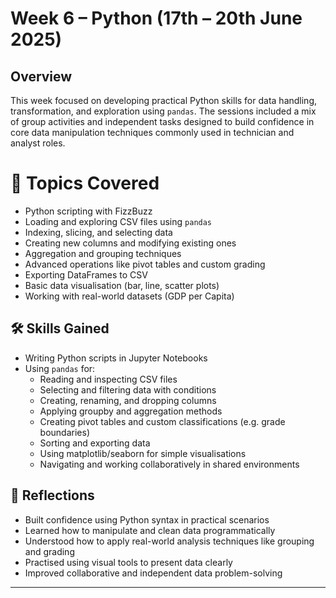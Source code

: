 # Week 6 – Python (17th – 20th June 2025)
## Overview
This week focused on developing practical Python skills for data handling, transformation, and exploration using `pandas`. The sessions included a mix of group activities and independent tasks designed to build confidence in core data manipulation techniques commonly used in technician and analyst roles.

# 🧠 Topics Covered

- Python scripting with FizzBuzz
- Loading and exploring CSV files using `pandas`
- Indexing, slicing, and selecting data
- Creating new columns and modifying existing ones
- Aggregation and grouping techniques
- Advanced operations like pivot tables and custom grading
- Exporting DataFrames to CSV
- Basic data visualisation (bar, line, scatter plots)
- Working with real-world datasets (GDP per Capita)

## 🛠️ Skills Gained

- Writing Python scripts in Jupyter Notebooks
- Using `pandas` for:
  - Reading and inspecting CSV files
  - Selecting and filtering data with conditions
  - Creating, renaming, and dropping columns
  - Applying groupby and aggregation methods
  - Creating pivot tables and custom classifications (e.g. grade boundaries)
  - Sorting and exporting data
  - Using matplotlib/seaborn for simple visualisations
  - Navigating and working collaboratively in shared environments

## 🔄 Reflections

- Built confidence using Python syntax in practical scenarios  
- Learned how to manipulate and clean data programmatically  
- Understood how to apply real-world analysis techniques like grouping and grading  
- Practised using visual tools to present data clearly  
- Improved collaborative and independent data problem-solving

---
